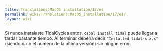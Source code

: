 ```yaml
---
title: Translations:MacOS installation/17/es
permalink: wiki/Translations:MacOS_installation/17/es/
layout: wiki
---
```


Si nunca instalaste TidalCycles antes, `cabal install tidal` puede
llegar a tardar bastante tiempo. Al terminar debería decír
`"Installed tidal-x.x.x"` (siendo x.x.x el numero de la última versión)
sin ningún error.
